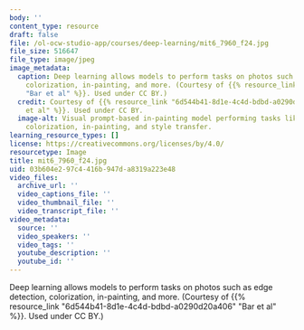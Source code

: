 ```yaml
---
body: ''
content_type: resource
draft: false
file: /ol-ocw-studio-app/courses/deep-learning/mit6_7960_f24.jpg
file_size: 516647
file_type: image/jpeg
image_metadata:
  caption: Deep learning allows models to perform tasks on photos such as edge detection,
    colorization, in-painting, and more. (Courtesy of {{% resource_link "6d544b41-8d1e-4c4d-bdbd-a0290d20a406"
    "Bar et al" %}}. Used under CC BY.)
  credit: Courtesy of {{% resource_link "6d544b41-8d1e-4c4d-bdbd-a0290d20a406" "Bar
    et al" %}}. Used under CC BY.
  image-alt: Visual prompt-based in-painting model performing tasks like segmentation,
    colorization, in-painting, and style transfer.
learning_resource_types: []
license: https://creativecommons.org/licenses/by/4.0/
resourcetype: Image
title: mit6_7960_f24.jpg
uid: 03b604e2-97c4-416b-947d-a8319a223e48
video_files:
  archive_url: ''
  video_captions_file: ''
  video_thumbnail_file: ''
  video_transcript_file: ''
video_metadata:
  source: ''
  video_speakers: ''
  video_tags: ''
  youtube_description: ''
  youtube_id: ''
---
```

Deep learning allows models to perform tasks on photos such as edge detection, colorization, in-painting, and more. (Courtesy of {{% resource_link "6d544b41-8d1e-4c4d-bdbd-a0290d20a406" "Bar et al" %}}. Used under CC BY.)